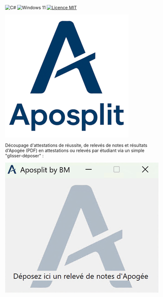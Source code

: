 ![C#](https://img.shields.io/badge/C%23-12.0-239120?logo=c-sharp&logoColor=white)
![Windows 11](https://img.shields.io/badge/Windows-11-0078D6?logo=windows11&logoColor=white)
[![Licence MIT](https://img.shields.io/badge/License-MIT-yellow.svg)](./LICENSE)


![logo](https://raw.githubusercontent.com/brahimmachkouri/aposplit/refs/heads/main/aposplit1.gif)

Découpage d'attestations de réussite, de relevés de notes et résultats d'Apogée (PDF) en attestations ou relevés par étudiant via un simple "glisser-déposer" :

![screenshot](https://raw.githubusercontent.com/brahimmachkouri/images/refs/heads/main/aposplit_screenshot.png)
